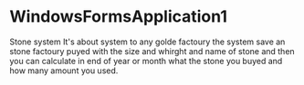 # WindowsFormsApplication1
Stone system
It's about system to any golde factoury 
the system save an stone factoury puyed with the size and whirght and name of stone
and then you can calculate in end of year or month what the stone you buyed and how many amount you used.
